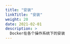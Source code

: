 ```yaml
---
title: "安装"
linkTitle: "安装"
weight: 20
date: 2021-02-01
description: >
  Docker在各个操作系统下的安装
---
```



